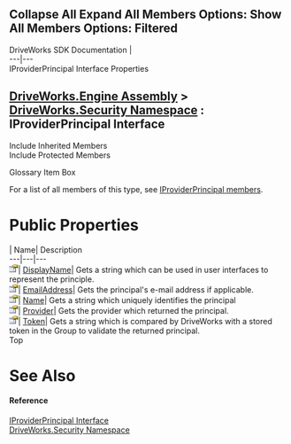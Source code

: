 Collapse All Expand All Members Options: Show All  Members Options: Filtered   
---  
DriveWorks SDK Documentation  |   
---|---  
IProviderPrincipal Interface Properties   
  
[DriveWorks.Engine Assembly](topic2156.md) > [DriveWorks.Security Namespace](topic10574.md) : IProviderPrincipal Interface  
---  
  
Include Inherited Members    
Include Protected Members    


Glossary Item Box

For a list of all members of this type, see [IProviderPrincipal members](topic10598.md).

# Public Properties

| Name| Description  
---|---|---  
![ Property](dotnetimages/Property.gif)| [DisplayName](topic10603.md)| Gets a string which can be used in user interfaces to represent the principle.   
![ Property](dotnetimages/Property.gif)| [EmailAddress](topic10604.md)| Gets the principal's e-mail address if applicable.   
![ Property](dotnetimages/Property.gif)| [Name](topic10605.md)| Gets a string which uniquely identifies the principal   
![ Property](dotnetimages/Property.gif)| [Provider](topic10606.md)| Gets the provider which returned the principal.   
![ Property](dotnetimages/Property.gif)| [Token](topic10607.md)| Gets a string which is compared by DriveWorks with a stored token in the Group to validate the returned principal.   
Top

# See Also

#### Reference

[IProviderPrincipal Interface](topic10597.md)   
[DriveWorks.Security Namespace](topic10574.md)


